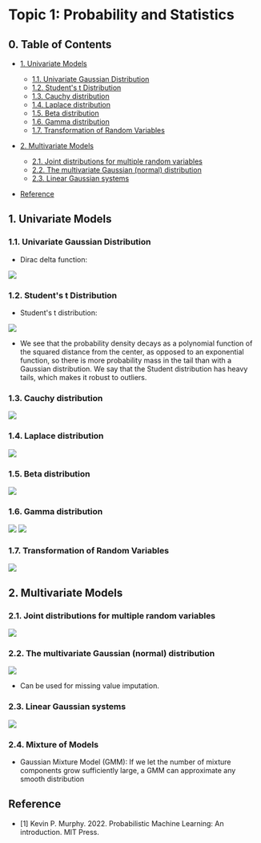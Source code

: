 # Topic 1: Probability and Statistics

## 0. Table of Contents

- [1. Univariate Models](#1-univariate-models)
    - [1.1. Univariate Gaussian Distribution](#11-univariate-gaussian-distribution)
    - [1.2. Student's t Distribution](#12-students-t-distribution)
    - [1.3. Cauchy distribution](#13-cauchy-distribution)
    - [1.4. Laplace distribution](#14-laplace-distribution)
    - [1.5. Beta distribution](#15-beta-distribution)
    - [1.6. Gamma distribution](#16-gamma-distribution)
    - [1.7. Transformation of Random Variables](#17-transformation-of-random-variables)
- [2. Multivariate Models](#2-multivariate-models)
    - [2.1. Joint distributions for multiple random variables](#21-joint-distributions-for-multiple-random-variables)
    - [2.2. The multivariate Gaussian (normal) distribution](#22-the-multivariate-gaussian-normal-distribution)
    - [2.3. Linear Gaussian systems](#23-linear-gaussian-systems)

- [Reference](#reference)


## 1. Univariate Models

### 1.1. Univariate Gaussian Distribution

- Dirac delta function:

![](./dirac%20delta%20function.png)

### 1.2. Student's t Distribution

- Student's t distribution:

![](./Student%20Distribution.png)

- We see that the probability density decays as a polynomial function of the squared distance from the center, as opposed to an exponential function, so there is more probability mass in the tail than with a Gaussian distribution. We say that the Student distribution has heavy tails, which makes it robust to outliers. 

### 1.3. Cauchy distribution

![](./Cauchy%20Distribution.png)

### 1.4. Laplace distribution

![](./Laplace%20Distribution.png)

### 1.5. Beta distribution

![](./Beta%20Distribution.png)

### 1.6. Gamma distribution

![](./Gamma%20Distribution%201.png)
![](./Gamma%20Distribution%202.png)

### 1.7. Transformation of Random Variables 
![](./Transformation%20of%20RVs.png)

## 2. Multivariate Models

### 2.1. Joint distributions for multiple random variables 
![](./Joint%20Distribution.png)

### 2.2. The multivariate Gaussian (normal) distribution

![](./MVN.png)

- Can be used for missing value imputation.

### 2.3. Linear Gaussian systems

![](./Linear%20Gaussian.png)

### 2.4. Mixture of Models

- Gaussian Mixture Model (GMM): If we let the number of mixture
components grow sufficiently large, a GMM can approximate any smooth distribution

## Reference

- [1] Kevin P. Murphy. 2022. Probabilistic Machine Learning: An introduction. MIT Press.